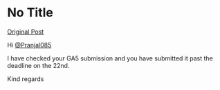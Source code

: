 # No Title

[Original Post](https://discourse.onlinedegree.iitm.ac.in/t/169247/4)

<p>Hi <a class="mention" href="/u/pranjal085">@Pranjal085</a></p>
<p>I have checked your GA5 submission and you have submitted it past the deadline on the 22nd.</p>
<p>Kind regards</p>